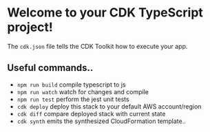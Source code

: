 # Welcome to your CDK TypeScript project!

The `cdk.json` file tells the CDK Toolkit how to execute your app.

## Useful commands..

- `npm run build` compile typescript to js
- `npm run watch` watch for changes and compile
- `npm run test` perform the jest unit tests
- `cdk deploy` deploy this stack to your default AWS account/region
- `cdk diff` compare deployed stack with current state
- `cdk synth` emits the synthesized CloudFormation template..
